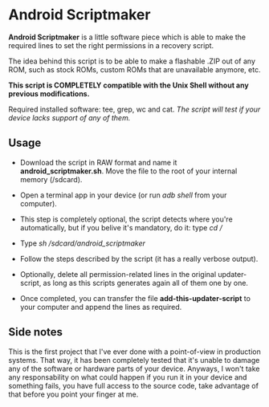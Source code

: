 # Android Scriptmaker

**Android Scriptmaker** is a little software piece which is able to make the required lines to set the right permissions in a recovery script.

The idea behind this script is to be able to make a flashable .ZIP out of any ROM, such as stock ROMs, custom ROMs that are unavailable anymore, etc.

**This script is COMPLETELY compatible with the Unix Shell without any previous modifications.**

Required installed software: tee, grep, wc and cat. *The script will test if your device lacks support of any of them.*

## Usage

* Download the script in RAW format and name it **android_scriptmaker.sh**. Move the file to the root of your internal memory (/sdcard).

* Open a terminal app in your device (or run *adb shell* from your computer).

* This step is completely optional, the script detects where you're automatically, but if you belive it's mandatory, do it: type *cd /* 

* Type *sh /sdcard/android_scriptmaker*

* Follow the steps described by the script (it has a really verbose output).

* Optionally, delete all permission-related lines in the original updater-script, as long as this scripts generates again all of them one by one.

* Once completed, you can transfer the file **add-this-updater-script** to your computer and append the lines as required.

## Side notes

This is the first project that I've ever done with a point-of-view in production systems. That way, it has been completely tested that it's unable to damage any of the software or hardware parts of your device. Anyways, I won't take any responsability on what could happen if you run it in your device and something fails, you have full access to the source code, take advantage of that before you point your finger at me.
